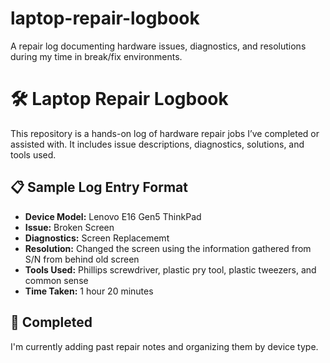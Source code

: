 # laptop-repair-logbook
A repair log documenting hardware issues, diagnostics, and resolutions during my time in break/fix environments.
# 🛠️ Laptop Repair Logbook

This repository is a hands-on log of hardware repair jobs I’ve completed or assisted with. It includes issue descriptions, diagnostics, solutions, and tools used.

## 📋 Sample Log Entry Format

- **Device Model:** Lenovo E16 Gen5 ThinkPad  
- **Issue:** Broken Screen
- **Diagnostics:** Screen Replacememt  
- **Resolution:** Changed the screen using the information gathered from S/N from behind old screen   
- **Tools Used:** Phillips screwdriver, plastic pry tool, plastic tweezers, and common sense 
- **Time Taken:** 1 hour 20 minutes  

## 🚧 Completed

I'm currently adding past repair notes and organizing them by device type.

